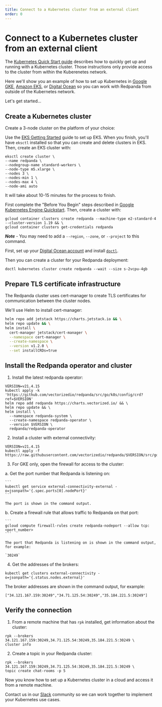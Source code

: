 ```yaml
---
title: Connect to a Kubernetes cluster from an external client
order: 0
---
```


# Connect to a Kubernetes cluster from an external client

The [Kubernetes Quick Start guide](/docs/quick-start-kubernetes) describes how to quickly get up and running with a Kubernetes cluster.
Those instructions only provide access to the cluster from within the Kuberenetes network.

Here we'll show you an example of how to set up Kubernetes in
[Google GKE](https://cloud.google.com/kubernetes-engine), [Amazon EKS](https://aws.amazon.com/eks), or [Digital Ocean](https://cloud.digitalocean.com/)
so you can work with Redpanda from outside of the Kubernetes network.

Let's get started...

## Create a Kubernetes cluster

Create a 3-node cluster on the platform of your choice:

<tabs>

  <tab id="AWS EKS">

  Use the [EKS Getting Started](https://docs.aws.amazon.com/eks/latest/userguide/getting-started-eksctl.html) guide to set up EKS.
  When you finish, you'll have `eksctl` installed so that you can create and delete clusters in EKS.
  Then, create an EKS cluster with:

  ```
  eksctl create cluster \
  --name redpanda \
  --nodegroup-name standard-workers \
  --node-type m5.xlarge \
  --nodes 3 \
  --nodes-min 1 \
  --nodes-max 4 \
  --node-ami auto
  ```

  It will take about 10-15 minutes for the process to finish.

  </tab>

  <tab id="Google GKE">

  First complete the "Before You Begin" steps described in [Google Kubernetes Engine Quickstart](https://cloud.google.com/kubernetes-engine/docs/quickstart).
  Then, create a cluster with:

  ```
  gcloud container clusters create redpanda --machine-type e2-standard-4 --cluster-version 1.19 && \
  gcloud container clusters get-credentials redpanda
  ```

  **_Note_** - You may need to add a `--region`, `--zone`, or `--project` to this command.

  </tab>
  <tab id="Digital Ocean">

  First, set up your [Digital Ocean account](https://docs.digitalocean.com/products/getting-started/) and install [`doctl`](https://docs.digitalocean.com/reference/doctl/how-to/install/).

  Then you can create a cluster for your Redpanda deployment:

  ```
  doctl kubernetes cluster create redpanda --wait --size s-2vcpu-4gb
  ```

  </tab>
</tabs>

## Prepare TLS certificate infrastructure

The Redpanda cluster uses cert-manager to create TLS certificates for communication between the cluster nodes.

We'll use Helm to install cert-manager:

  ```bash
  helm repo add jetstack https://charts.jetstack.io && \
  helm repo update && \
  helm install \
    cert-manager jetstack/cert-manager \
    --namespace cert-manager \
    --create-namespace \
    --version v1.2.0 \
    --set installCRDs=true
  ```

## Install the Redpanda operator and cluster

1. Install the latest redpanda operator:

  ```
  VERSION=v21.4.15
  kubectl apply -k 'https://github.com/vectorizedio/redpanda/src/go/k8s/config/crd?ref=$VERSION'
  helm repo add redpanda https://charts.vectorized.io/ && \
  helm repo update && \
  helm install \
    --namespace redpanda-system \
    --create-namespace redpanda-operator \
    --version $VERSION \
    redpanda/redpanda-operator
  ```

2. Install a cluster with external connectivity:

  ```
  VERSION=v21.4.15
  kubectl apply -f https://raw.githubusercontent.com/vectorizedio/redpanda/$VERSION/src/go/k8s/config/samples/external_connectivity.yaml
  ```

3. For GKE only, open the firewall for access to the cluster:
  
  a. Get the port number that Redpanda is listening on:

    ```
    kubectl get service external-connectivity-external -o=jsonpath='{.spec.ports[0].nodePort}'
    ```

    The port is shown in the command output.

  b. Create a firewall rule that allows traffic to Redpanda on that port:

    ```
    gcloud compute firewall-rules create redpanda-nodeport --allow tcp:<port_number>
    ```

    The port that Redpanda is listening on is shown in the command output, for example:

    `30249`

4. Get the addresses of the brokers:

  ```
  kubectl get clusters external-connectivity -o=jsonpath='{.status.nodes.external}'
  ```

  The broker addresses are shown in the command output, for example:

  `["34.121.167.159:30249","34.71.125.54:30249","35.184.221.5:30249"]`

## Verify the connection

1. From a remote machine that has `rpk` installed, get information about the cluster:

  ```
  rpk --brokers 34.121.167.159:30249,34.71.125.54:30249,35.184.221.5:30249 \
  cluster info
  ```

2. Create a topic in your Redpanda cluster:

  ```
  rpk --brokers 34.121.167.159:30249,34.71.125.54:30249,35.184.221.5:30249 \
  topic create chat-rooms -p 5
  ```

Now you know how to set up a Kubernetes cluster in a cloud and access it from a remote machine.

Contact us in our [Slack](https://vectorized.io/slack) community so we can work together to implement your Kubernetes use cases.

